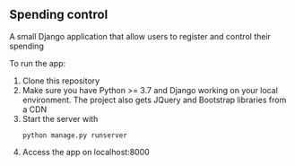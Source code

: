## Spending control

A small Django application that allow users to register and control their spending

To run the app:

1. Clone this repository
2. Make sure you have Python >= 3.7 and Django working on your local environment. The project also gets JQuery and Bootstrap libraries from a CDN
3. Start the server with
    ```
    python manage.py runserver 
    ```
4. Access the app on localhost:8000
